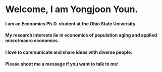 # Welcome, I am Yongjoon Youn. 

#### I am an Economics Ph.D. student at the Ohio State University.
#### My research interests lie in economics of population aging and applied micro/macro economics. 
 
#### I love to communicate and share ideas with diverse people. 
#### Please shoot me a message if you want to talk to me! 

